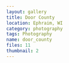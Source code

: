 ```yaml
---
layout: gallery
title: Door County
location: Ephraim, WI
category: photography
tags: Photography
name: door_county
files: 11
thumbnail: 2
---
```

